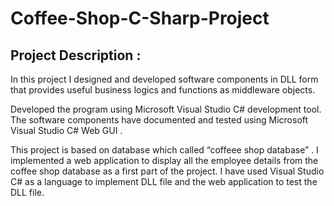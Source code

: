 # Coffee-Shop-C-Sharp-Project

## Project Description :

In this project I designed and developed software components in DLL form that provides 
useful business logics and functions as middleware objects.

Developed the program using Microsoft Visual Studio C# development tool. 
The software components have documented and 
tested using Microsoft Visual Studio C# Web GUI .

This project is based on database which called “coffeee shop database” . I implemented a 
web application to display all the employee details from the coffee shop database as a first part 
of the project. I have used Visual Studio C# as a language to implement DLL file and the web 
application to test the DLL file.


